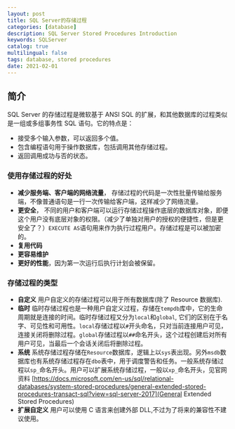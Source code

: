 ```yaml
---
layout: post
title: SQL Server的存储过程
categories: [database]
description: SQL Server Stored Procedures Introduction
keywords: SQLServer
catalog: true
multilingual: false
tags: database, stored procedures
date: 2021-02-01
---
```


## 简介

SQL Server 的存储过程是微软基于 ANSI SQL 的扩展，和其他数据库的过程类似是一组或多组事务性 SQL 语句。它的特点是：

- 接受多个输入参数，可以返回多个值。
- 包含编程语句用于操作数据库，包括调用其他存储过程。
- 返回调用成功与否的状态。

### 使用存储过程的好处

- **减少服务端、客户端的网络流量**， 存储过程的代码是一次性批量传输给服务端，不像普通语句是一行一次传输给客户端，这样减少了网络流量。
- **更安全**， 不同的用户和客户端可以运行存储过程操作底层的数据库对象，即便这个用户没有底层对象的权限。（减少了单独对用户的授权的便捷性，但是更安全了？）`EXECUTE AS`语句用来作为执行过程用户。存储过程是可以被加密的。
- **复用代码**
- **更容易维护**
- **更好的性能**，因为第一次运行后执行计划会被保留。

### 存储过程的类型

- **自定义** 用户自定义的存储过程可以用于所有数据库(除了 Resource 数据库).
- **临时** 临时存储过程也是一种用户自定义过程，存储在`tempdb`库中，它的生命周期就是连接的时间。临时存储过程又分为`local`和`global`, 它们的区别在于名字、可见性和可用性。`local`存储过程以`#`开头命名，只对当前连接用户可见，连接关闭将删除过程。`global`存储过程以`##`命名开头，这个过程创建后对所有用户可见，当最后一个会话关闭后将删除过程。
- **系统** 系统存储过程存储在`Resource`数据库，逻辑上以`sys`表出现。另外`msdb`数据库也有系统存储过程存在`dbo`表中，用于调度警告和任务。一般系统存储过程以`sp_`命名开头。用户可以扩展系统存储过程，一般以`xp_`命名开头，见官网资料 [https://docs.microsoft.com/en-us/sql/relational-databases/system-stored-procedures/general-extended-stored-procedures-transact-sql?view=sql-server-2017](General Extended Stored Procedures)
- **扩展自定义** 用户可以使用 C 语言来创建外部 DLL,不过为了将来的兼容性不建议使用。
